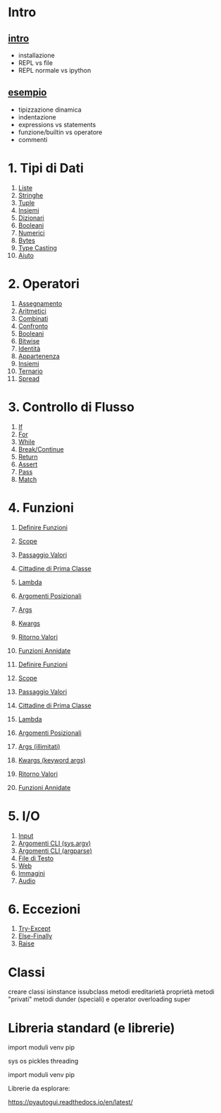 # Intro

## [intro](o0_intro/installazione.md)

* installazione
* REPL vs file 
* REPL normale vs ipython

## [esempio](o0_intro/esempio.py)

* tipizzazione dinamica
* indentazione
* expressions vs statements 
* funzione/builtin vs operatore
* commenti

# 1. Tipi di Dati 

1. [Liste](o1_tipi_dati/o0_liste/README.md)
1. [Stringhe](o1_tipi_dati/o1_stringhe/README.md)
1. [Tuple](o1_tipi_dati/o2_tuple/README.md)
1. [Insiemi](o1_tipi_dati/o3_insiemi/README.md)
1. [Dizionari](o1_tipi_dati/o4_dizionari/README.md)
1. [Booleani](o1_tipi_dati/o5_booleani/README.md)
1. [Numerici](o1_tipi_dati/o6_numerici/README.md)
1. [Bytes](o1_tipi_dati/o7_bytes/README.md)
1. [Type Casting](o1_tipi_dati/o8_type_casting/README.md)
1. [Aiuto](o1_tipi_dati/o9_aiuto/README.md)


# 2. Operatori


1. [Assegnamento](o2_operatori/0_assegnamento/README.md)
1. [Aritmetici](o2_operatori/1_aritmetici/README.md)
1. [Combinati](o2_operatori/2_combinati/README.md)
1. [Confronto](o2_operatori/3_confronto/README.md)
1. [Booleani](o2_operatori/4_booleani/README.md)
1. [Bitwise](o2_operatori/5_bitwise/README.md)
1. [Identità](o2_operatori/6_identity/README.md)
1. [Appartenenza](o2_operatori/7_membership/README.md)
1. [Insiemi](o2_operatori/8_insiemi/README.md)
1. [Ternario](o2_operatori/9_ternario/README.md)
1. [Spread](o2_operatori/10_spread/README.md)


# 3. Controllo di Flusso

1. [If](./o3_controllo_flusso/0_if/README.md)
1. [For](./o3_controllo_flusso/1_for/README.md)
1. [While](./o3_controllo_flusso/2_while/README.md)
1. [Break/Continue](./o3_controllo_flusso/3_break_continue/README.md)
1. [Return](./o3_controllo_flusso/4_return/README.md)
1. [Assert](./o3_controllo_flusso/5_assert/README.md)
1. [Pass](./o3_controllo_flusso/6_pass/README.md)
1. [Match](./o3_controllo_flusso/7_match/README.md)


# 4. Funzioni

1. [Definire Funzioni](o4_funzioni/o0_def.py)
1. [Scope](o4_funzioni/o1_scope.py)
1. [Passaggio Valori](o4_funzioni/o2_passaggio.py)
1. [Cittadine di Prima Classe](o4_funzioni/o3_first_class.py)
1. [Lambda](o4_funzioni/o4_lambda.py)
1. [Argomenti Posizionali](o4_funzioni/o5_posizionali.py)
1. [Args](o4_funzioni/o6_args.py)
1. [Kwargs](o4_funzioni/o7_kwargs.py)
1. [Ritorno Valori](o4_funzioni/o8_valori_ritorno.py)
1. [Funzioni Annidate](o4_funzioni/o9_annidate.py)


1. [Definire Funzioni](./o4_funzioni/0_def/README.md)
1. [Scope](./o4_funzioni/1_scope/README.md)
1. [Passaggio Valori](./o4_funzioni/2_passaggi/README.md)
1. [Cittadine di Prima Classe](./o4_funzioni/3_first_class/README.md)
1. [Lambda](./o4_funzioni/4_lambda/README.md)
1. [Argomenti Posizionali](./o4_funzioni/5_posizionali/README.md)
1. [Args (illimitati)](./o4_funzioni/6_args/README.md)
1. [Kwargs (keyword args)](./o4_funzioni/7_kwargs/README.md)
1. [Ritorno Valori](./o4_funzioni/8_valori_ritorno/README.md)
1. [Funzioni Annidate](./o4_funzioni/9_annidate/README.md)

# 5. I/O

1. [Input](o5_io/o0_input.py)
1. [Argomenti CLI (sys.argv)](o5_io/o1_arg_cli.py)
1. [Argomenti CLI (argparse)](o5_io/o2_argparse_module.py)
1. [File di Testo](o5_io/o3_file_testo.py)
1. [Web](o5_io/o4_web.py)
1. [Immagini](o5_io/o5_immagini.py)
1. [Audio](o5_io/o6_audio.py)



# 6. Eccezioni

1. [Try-Except](o6_eccezioni/o0_try_except.py)
1. [Else-Finally](o6_eccezioni/o1_finally_else.py)
1. [Raise](o6_eccezioni/o2_raise.py)


# Classi 

creare classi
isinstance issubclass 
metodi
ereditarietà
proprietà
metodi "privati"
metodi dunder (speciali) e operator overloading
super


# Libreria standard (e librerie)

import
moduli
venv
pip

sys
os
pickles
threading 



import
moduli
venv
pip



Librerie da esplorare:

https://pyautogui.readthedocs.io/en/latest/




